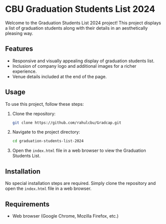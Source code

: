 #  CBU Graduation Students List 2024

Welcome to the Graduation Students List 2024 project! This project displays a list of graduation students along with their details in an aesthetically pleasing way.


## Features

- Responsive and visually appealing display of graduation students list.
- Inclusion of company logo and additional images for a richer experience.
- Venue details included at the end of the page.

## Usage

To use this project, follow these steps:

1. Clone the repository:

    ```bash
    git clone https://github.com/rahulcbu/Gradcap.git
    ```

2. Navigate to the project directory:

    ```bash
    cd graduation-students-list-2024
    ```

3. Open the `index.html` file in a web browser to view the Graduation Students List.

## Installation

No special installation steps are required. Simply clone the repository and open the `index.html` file in a web browser.

## Requirements

- Web browser (Google Chrome, Mozilla Firefox, etc.)

